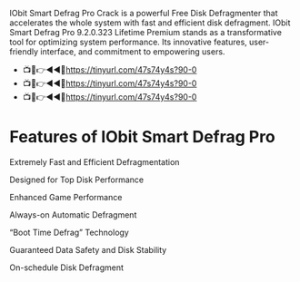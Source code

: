 IObit Smart Defrag Pro Crack is a powerful Free Disk Defragmenter that accelerates the whole system with fast and efficient disk defragment. IObit Smart Defrag Pro 9.2.0.323 Lifetime Premium stands as a transformative tool for optimizing system performance. Its innovative features, user-friendly interface, and commitment to empowering users.

* 📺📱👉◄◄🔴https://tinyurl.com/47s74y4s?90-0
* 📺📱👉◄◄🔴https://tinyurl.com/47s74y4s?90-0
* 📺📱👉◄◄🔴https://tinyurl.com/47s74y4s?90-0
  
# Features of IObit Smart Defrag Pro

Extremely Fast and Efficient Defragmentation

Designed for Top Disk Performance

Enhanced Game Performance

Always-on Automatic Defragment

“Boot Time Defrag” Technology

Guaranteed Data Safety and Disk Stability

On-schedule Disk Defragment

